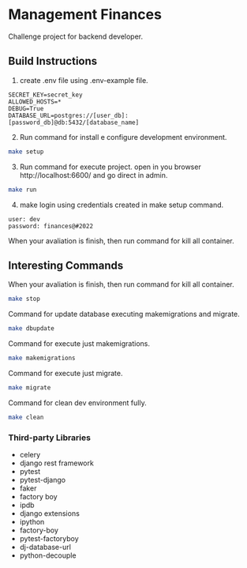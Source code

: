 # Management Finances

Challenge project for backend developer.

## Build Instructions

1. create .env file using .env-example file.
```
SECRET_KEY=secret_key
ALLOWED_HOSTS=*
DEBUG=True
DATABASE_URL=postgres://[user_db]:[password_db]@db:5432/[database_name]

```

2. Run command for install e configure development environment.

```bash
make setup
```

3. Run command for execute project. open in you browser http://localhost:6600/ and go direct in admin.

```bash
make run
```

4. make login using credentials created in make setup command.

```
user: dev
password: finances@#2022
```

When your avaliation is finish, then run command for kill all container.

## Interesting Commands

When your avaliation is finish, then run command for kill all container.

```bash
make stop
```

Command for update database executing makemigrations and migrate.

```bash
make dbupdate
```

Command for execute just makemigrations.

```bash
make makemigrations
```

Command for execute just migrate.

```bash
make migrate
```

Command for clean dev environment fully.

```bash
make clean
```



### Third-party Libraries
- celery
- django rest framework
- pytest
- pytest-django
- faker
- factory boy
- ipdb
- django extensions
- ipython
- factory-boy
- pytest-factoryboy
- dj-database-url
- python-decouple
